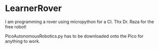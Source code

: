 # LearnerRover
I am programming a rover using micropython for a CI. Thx Dr. Raza for the free robot!

PicoAutonomousRobotics.py has to be downloaded onto the Pico for anything to work.
